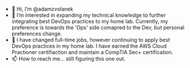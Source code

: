 - 👋 Hi, I’m @adamzvolanek
- 👀 I’m interested in expanding my technical knowledge to further integrating best DevOps practices to my home lab. Currently, my preference is towards the 'Ops' side comapred to the Dev, but personal preferences change.
- 🌱 I have changed full-time jobs, however continuing to apply best DevOps practices in my home lab. I have earned the AWS Cloud Practioner certifiaction and maintain a CompTIA Sec+ certification.
- 📫 How to reach me... still figuring this one out.

<!---
adamzvolanek/adamzvolanek is a ✨ special ✨ repository because its `README.md` (this file) appears on your GitHub profile.
You can click the Preview link to take a look at your changes.
--->
